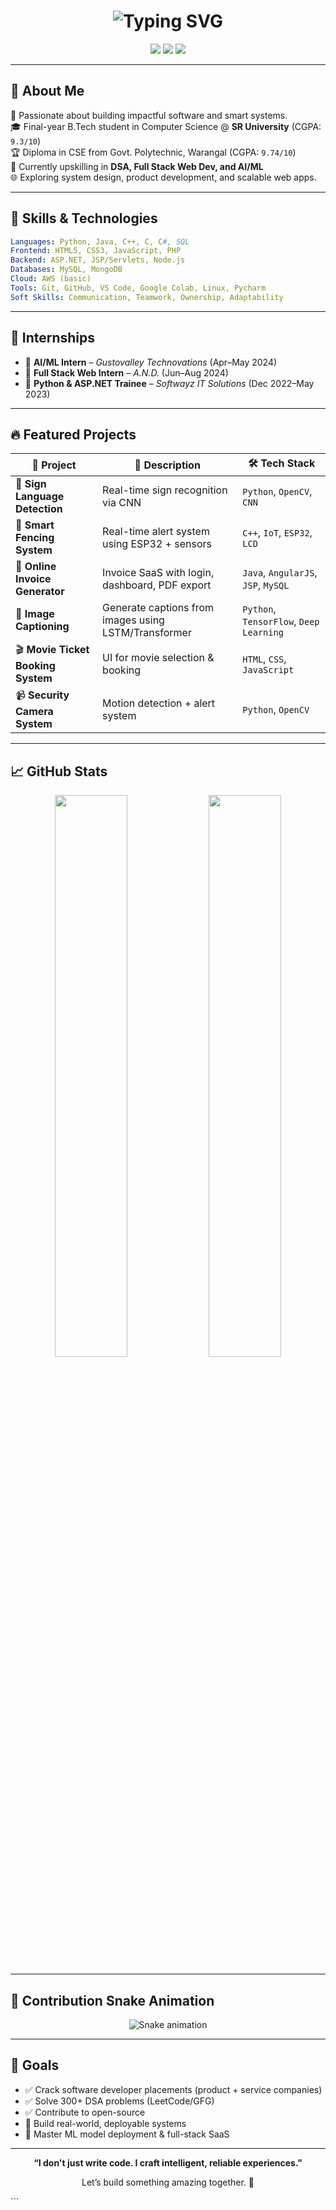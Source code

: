 <!-- GitHub Profile: Mahendra2238 -->

<h1 align="center">
  <img src="https://readme-typing-svg.demolab.com?font=Fira+Code&size=28&pause=1000&color=F75C7E&center=true&vCenter=true&width=435&lines=Hi+%F0%9F%91%8B%2C+I'm+Mahendra+Gaddam;Software+Developer+%7C+AI%2FML+Explorer;BTech+CSE+@+SR+University;Final+Year+Engineer+%7C+Placement+Ready" alt="Typing SVG" />
</h1>

<p align="center">
  <a href="mailto:mahendragaddam379@gmail.com"><img src="https://img.shields.io/badge/Gmail-mahendragaddam379@gmail.com-red?style=for-the-badge&logo=gmail"></a>
  <a href="https://www.linkedin.com/in/mahendra2238"><img src="https://img.shields.io/badge/LinkedIn-Mahendra-blue?style=for-the-badge&logo=linkedin"></a>
<a href="https://mahendra2238.github.io/portfolio/"><img src="https://img.shields.io/badge/Portfolio-Visit-green?style=for-the-badge&logo=githubpages"></a>
</p>

---

## 🚀 About Me

🎯 Passionate about building impactful software and smart systems.  
🎓 Final-year B.Tech student in Computer Science @ **SR University** (CGPA: `9.3/10`)  
🏆 Diploma in CSE from Govt. Polytechnic, Warangal (CGPA: `9.74/10`)  
🌱 Currently upskilling in **DSA, Full Stack Web Dev, and AI/ML**  
🌐 Exploring system design, product development, and scalable web apps.

---

## 🧠 Skills & Technologies

```yaml
Languages: Python, Java, C++, C, C#, SQL
Frontend: HTML5, CSS3, JavaScript, PHP
Backend: ASP.NET, JSP/Servlets, Node.js
Databases: MySQL, MongoDB
Cloud: AWS (basic)
Tools: Git, GitHub, VS Code, Google Colab, Linux, Pycharm
Soft Skills: Communication, Teamwork, Ownership, Adaptability
````

---

## 💼 Internships

* 🔹 **AI/ML Intern** – *Gustovalley Technovations* (Apr–May 2024)
* 🔹 **Full Stack Web Intern** – *A.N.D.* (Jun–Aug 2024)
* 🔹 **Python & ASP.NET Trainee** – *Softwayz IT Solutions* (Dec 2022–May 2023)

---

## 🔥 Featured Projects

| 🔧 Project                         | 🚀 Description                                       | 🛠️ Tech Stack                          |
| ---------------------------------- | ---------------------------------------------------- | --------------------------------------- |
| 🤟 **Sign Language Detection**     | Real-time sign recognition via CNN                   | `Python`, `OpenCV`, `CNN`               |
| 🔐 **Smart Fencing System**        | Real-time alert system using ESP32 + sensors         | `C++`, `IoT`, `ESP32`, `LCD`            |
| 🧾 **Online Invoice Generator**    | Invoice SaaS with login, dashboard, PDF export       | `Java`, `AngularJS`, `JSP`, `MySQL`     |
| 🧠 **Image Captioning**            | Generate captions from images using LSTM/Transformer | `Python`, `TensorFlow`, `Deep Learning` |
| 🎬 **Movie Ticket Booking System** | UI for movie selection & booking                     | `HTML`, `CSS`, `JavaScript`             |
| 📹 **Security Camera System**      | Motion detection + alert system                      | `Python`, `OpenCV`                      |

---

## 📈 GitHub Stats

<p align="center">
  <img src="https://github-readme-stats.vercel.app/api?username=Mahendra2238&show_icons=true&theme=dracula" width="48%" />
  <img src="https://streak-stats.demolab.com?user=Mahendra2238&theme=dracula" width="48%" />
</p>

---

## 🐍 Contribution Snake Animation

<p align="center">
  <img src="https://github.com/Mahendra2238/Mahendra2238/blob/output/github-contribution-grid-snake.svg" alt="Snake animation" />
</p>

---

## 🎯 Goals

* ✅ Crack software developer placements (product + service companies)
* ✅ Solve 300+ DSA problems (LeetCode/GFG)
* ✅ Contribute to open-source
* 🚀 Build real-world, deployable systems
* 🧠 Master ML model deployment & full-stack SaaS

---

<p align="center"><b>“I don't just write code. I craft intelligent, reliable experiences.”</b></p> 
<p align="center">Let’s build something amazing together. 🚀</p>
```

